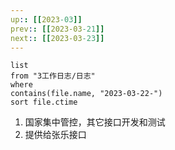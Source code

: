 ```yaml
---
up:: [[2023-03]]
prev:: [[2023-03-21]]
next:: [[2023-03-23]]
---
```


```dataview
list
from "3工作日志/日志"
where
contains(file.name, "2023-03-22-")
sort file.ctime
```
1. 国家集中管控，其它接口开发和测试
2. 提供给张乐接口